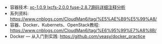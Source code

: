 - 容器技术: [xc-1.0.9 lxcfs-2.0.0 fuse-2.8.7源码详细注释分析](https://github.com/y123456yz/reading-and-annotate-lxc-1.0.9)
- 系列资料: https://www.cnblogs.com/CloudMan6/tag/%E5%AE%B9%E5%99%A8/
- 容器、Docker、Kubernets、OpenStack教程: https://www.cnblogs.com/CloudMan6/tag/%E6%95%99%E7%A8%8B/
- Docker — 从入门到实践: https://github.com/yeasy/docker_practice